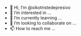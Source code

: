 - 👋 Hi, I’m @xikotristedepresivo
- 👀 I’m interested in ...
- 🌱 I’m currently learning ...
- 💞️ I’m looking to collaborate on ...
- 📫 How to reach me ...

<!---
xikotristedepresivo/xikotristedepresivo is a ✨ special ✨ repository because its `README.md` (this file) appears on your GitHub profile.
You can click the Preview link to take a look at your changes.
--->
